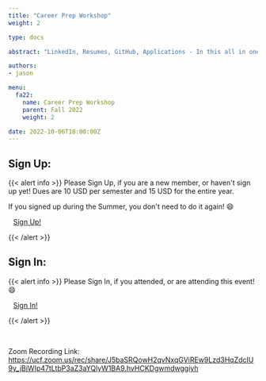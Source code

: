 ```yaml
---
title: "Career Prep Workshop"
weight: 2

type: docs

abstract: "LinkedIn, Resumes, GitHub, Applications - In this all in one career workshop, Jason goes over examples of what should be on a resume as well as going through setting up LinkedIn and your GitHub readme."

authors:
- jason

menu:
  fa22:
    name: Career Prep Workshop
    parent: Fall 2022
    weight: 2

date: 2022-10-06T18:00:00Z
---
```


## Sign Up:

{{< alert info >}}
Please Sign Up, if you are a new member, or haven't sign up yet! Dues are 10 USD per semester and 15 USD for the entire year.

If you signed up during the Summer, you don't need to do it again! :smile:

<a class="btn btn-light btn-lg" href="https://docs.google.com/forms/d/e/1FAIpQLSfqmXeAy4b7UEjSbcihRP5QRQCY5cWoRI-PHmdODYSy-elSqw/viewform" role="button">
<i class="fas fa-file-alt" style="padding-right: 10px;"></i>  Sign Up!</a>

{{< /alert >}}

## Sign In:

{{< alert info >}}
Please Sign In, if you attended, or are attending this event! :smile:

<a class="btn btn-light btn-lg" href="https://ucfacmw.org/sign-in" role="button">
<i class="fas fa-file-alt" style="padding-right: 10px;"></i>  Sign In!</a>

{{< /alert >}}

<br>

Zoom Recording Link: https://ucf.zoom.us/rec/share/J5baSRQowH2qvNxqGViREw9Lzd3HqZdcIU9y_jBiWIp47tLtbP3aZ3aYQlyW1BA9.hvHCKDgwmdwggiyh